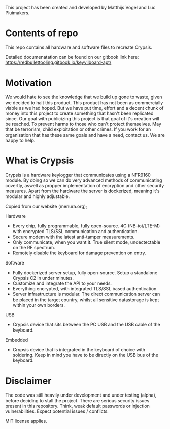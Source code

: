 This project has been created and developed by Matthijs Vogel and Luc Pluimakers.

# Contents of repo
This repo contains all hardware and software files to recreate Crypsis.

Detailed documenatation can be found on our gitbook link here: https://redbullettooling.gitbook.io/keyvilboard-apt/

# Motivation
We would hate to see the knowledge that we build up gone to waste, given we decided to halt this product. This product has not been as commercially viable as we had hoped. But we have put time, effort and a decent chunk of money into this project to create something that hasn't been replicated since. Our goal with publicizing this project is that goal of it's creation will be reached. To prevent harms to those who can't protect themselves. May that be terrorism, child exploitation or other crimes. If you work for an organisation that has these same goals and have a need, contact us. We are happy to help.

# What is Crypsis
Crypsis is a hardware keylogger that communicates using a NFR9160 module. By doing so we can do very advanced methods of communicating covertly, aswell as propper implementation of encryption and other security measures. Apart from the hardware the server is dockerized, meaning it's modular and highly adjustable.

Copied from our website (menura.org);

Hardware
- Every chip, fully programmable, fully open-source. 4G (NB-iot/LTE-M) with encrypted TLS/SSL communication and authentication.
- Secure modem with the latest anti-tamper measurements.
- Only communicate, when you want it. True silent mode, undectectable on the RF spectrum.
- Remotely disable the keyboard for damage prevention on entry.

Software
- Fully dockerized server setup, fully open-source. Setup a standalone Crypsis C2 in under minutes.
- Customize and integrate the API to your needs.
- Everything encrypted, with integrated TLS/SSL based authentication.
- Server infrastructure is modular. The direct communication server can be placed in the target country, whilst all sensitive datastorage is kept within your own borders.

USB
- Crypsis device that sits between the PC USB and the USB cable of the keyboard.

Embedded
- Crypsis device that is integrated in the keyboard of choice with soldering. Keep in mind you have to be directly on the USB bus of the keyboard.

# Disclaimer

The code was still heavily under development and under testing (alpha), before deciding to stall the project. There are serious security issues present in this repository. Think, weak default passwords or injection vulnerabilities. Expect potential issues / conflicts.

MIT license applies.
